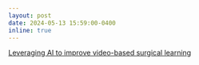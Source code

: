 ```yaml
---
layout: post
date: 2024-05-13 15:59:00-0400
inline: true
---
```


[Leveraging AI to improve video-based surgical learning](https://cse.engin.umich.edu/stories/leveraging-ai-to-improve-video-based-surgical-learning)
